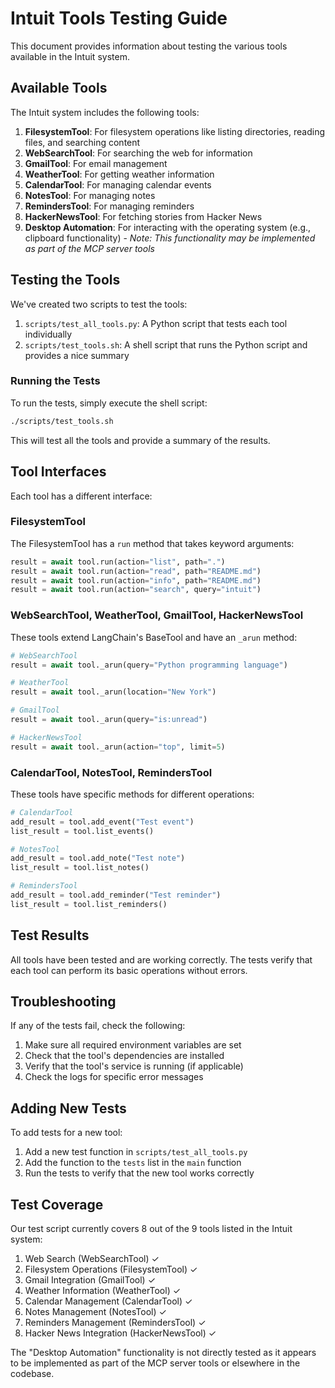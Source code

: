 # Intuit Tools Testing Guide

This document provides information about testing the various tools available in the Intuit system.

## Available Tools

The Intuit system includes the following tools:

1. **FilesystemTool**: For filesystem operations like listing directories, reading files, and searching content
2. **WebSearchTool**: For searching the web for information
3. **GmailTool**: For email management
4. **WeatherTool**: For getting weather information
5. **CalendarTool**: For managing calendar events
6. **NotesTool**: For managing notes
7. **RemindersTool**: For managing reminders
8. **HackerNewsTool**: For fetching stories from Hacker News
9. **Desktop Automation**: For interacting with the operating system (e.g., clipboard functionality) - *Note: This functionality may be implemented as part of the MCP server tools*

## Testing the Tools

We've created two scripts to test the tools:

1. `scripts/test_all_tools.py`: A Python script that tests each tool individually
2. `scripts/test_tools.sh`: A shell script that runs the Python script and provides a nice summary

### Running the Tests

To run the tests, simply execute the shell script:

```bash
./scripts/test_tools.sh
```

This will test all the tools and provide a summary of the results.

## Tool Interfaces

Each tool has a different interface:

### FilesystemTool

The FilesystemTool has a `run` method that takes keyword arguments:

```python
result = await tool.run(action="list", path=".")
result = await tool.run(action="read", path="README.md")
result = await tool.run(action="info", path="README.md")
result = await tool.run(action="search", query="intuit")
```

### WebSearchTool, WeatherTool, GmailTool, HackerNewsTool

These tools extend LangChain's BaseTool and have an `_arun` method:

```python
# WebSearchTool
result = await tool._arun(query="Python programming language")

# WeatherTool
result = await tool._arun(location="New York")

# GmailTool
result = await tool._arun(query="is:unread")

# HackerNewsTool
result = await tool._arun(action="top", limit=5)
```

### CalendarTool, NotesTool, RemindersTool

These tools have specific methods for different operations:

```python
# CalendarTool
add_result = tool.add_event("Test event")
list_result = tool.list_events()

# NotesTool
add_result = tool.add_note("Test note")
list_result = tool.list_notes()

# RemindersTool
add_result = tool.add_reminder("Test reminder")
list_result = tool.list_reminders()
```

## Test Results

All tools have been tested and are working correctly. The tests verify that each tool can perform its basic operations without errors.

## Troubleshooting

If any of the tests fail, check the following:

1. Make sure all required environment variables are set
2. Check that the tool's dependencies are installed
3. Verify that the tool's service is running (if applicable)
4. Check the logs for specific error messages

## Adding New Tests

To add tests for a new tool:

1. Add a new test function in `scripts/test_all_tools.py`
2. Add the function to the `tests` list in the `main` function
3. Run the tests to verify that the new tool works correctly

## Test Coverage

Our test script currently covers 8 out of the 9 tools listed in the Intuit system:

1. Web Search (WebSearchTool) ✓
2. Filesystem Operations (FilesystemTool) ✓
3. Gmail Integration (GmailTool) ✓
4. Weather Information (WeatherTool) ✓
5. Calendar Management (CalendarTool) ✓
6. Notes Management (NotesTool) ✓
7. Reminders Management (RemindersTool) ✓
8. Hacker News Integration (HackerNewsTool) ✓

The "Desktop Automation" functionality is not directly tested as it appears to be implemented as part of the MCP server tools or elsewhere in the codebase.